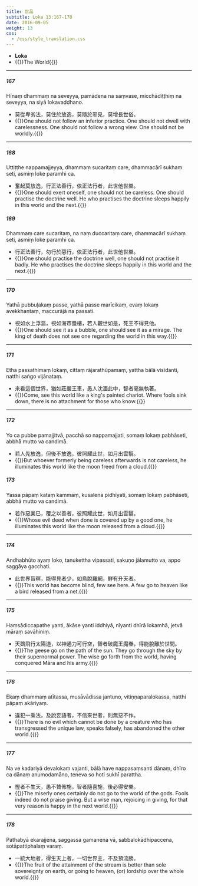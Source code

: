 ```yaml
---
title: 世品
subtitle: Loka 13:167-178
date: 2016-09-05
weight: 13
css:
  - /css/style_translation.css
---
```


- **Loka**
- {{<serif>}}The World{{</serif>}}

---

##### 167

Hīnaṃ dhammaṃ na seveyya, pamādena na saṃvase, micchādiṭṭhiṃ na seveyya, na siyā lokavaḍḍhano.

- 莫從卑劣法，莫住於放逸，莫隨於邪見，莫增長世俗。
- {{<serif>}}One should not follow an inferior practice. One should not dwell with carelessness. One should not follow a wrong view. One should not be worldly.{{</serif>}}

---

##### 168

Uttiṭṭhe nappamajjeyya, dhammaṃ sucaritaṃ care, dhammacārī sukhaṃ seti, asmiṃ loke paramhi ca.

- 奮起莫放逸，行正法善行，依正法行者，此世他世樂。
- {{<serif>}}One should exert oneself, one should not be careless. One should practise the doctrine well. He who practises the doctrine sleeps happily in this world and the next.{{</serif>}}

##### 169

Dhammaṃ care sucaritaṃ, na naṃ duccaritaṃ care, dhammacārī sukhaṃ seti, asmiṃ loke paramhi ca.

- 行正法善行，勿行於惡行，依正法行者，此世他世樂。
- {{<serif>}}One should practise the doctrine well, one should not practise it badly. He who practises the doctrine sleeps happily in this world and the next.{{</serif>}}

---

##### 170

Yathā pubbuḷakaṃ passe, yathā passe marīcikaṃ, evaṃ lokaṃ avekkhantaṃ, maccurājā na passati.

- 視如水上浮漚，視如海市蜃樓，若人觀世如是，死王不得見他。
- {{<serif>}}One should see it as a bubble, one should see it as a mirage. The king of death does not see one regarding the world in this way.{{</serif>}}

---

##### 171

Etha passathimaṃ lokaṃ, cittaṃ rājarathūpamaṃ, yattha bālā visīdanti, natthi saṅgo vijānataṃ.

- 來看這個世界，猶如莊嚴王車，愚人沈湎此中，智者毫無執著。
- {{<serif>}}Come, see this world like a king's painted chariot. Where fools sink down, there is no attachment for those who know.{{</serif>}}

---

##### 172

Yo ca pubbe pamajjitvā, pacchā so nappamajjati, somaṃ lokaṃ pabhāseti, abbhā mutto va candimā.

- 若人先放逸，但後不放逸，彼照耀此世，如月出雲翳。
- {{<serif>}}But whoever formerly being careless afterwards is not careless, he illuminates this world like the moon freed from a cloud.{{</serif>}}

##### 173

Yassa pāpaṃ kataṃ kammaṃ, kusalena pidhīyati, somaṃ lokaṃ pabhāseti, abbhā mutto va candimā.

- 若作惡業已，覆之以善者，彼照耀此世，如月出雲翳。
- {{<serif>}}Whose evil deed when done is covered up by a good one, he illuminates this world like the moon released from a cloud.{{</serif>}}

---

##### 174

Andhabhūto ayaṃ loko, tanukettha vipassati, sakuṇo jālamutto va, appo saggāya gacchati.

- 此世界盲暝，能得見者少，如鳥脫羅網，鮮有升天者。
- {{<serif>}}This world has become blind, few see here. A few go to heaven like a bird released from a net.{{</serif>}}

---

##### 175

Haṃsādiccapathe yanti, ākāse yanti iddhiyā, nīyanti dhīrā lokamhā, jetvā māraṃ savāhiniṃ.

- 天鵝飛行太陽道，以神通力可行空，智者破魔王魔眷，得能脫離於世間。
- {{<serif>}}The geese go on the path of the sun. They go through the sky by their supernormal power. The wise go forth from the world, having conquered Māra and his army.{{</serif>}}

---

##### 176

Ekaṃ dhammaṃ atītassa, musāvādissa jantuno, vitiṇṇaparalokassa, natthi pāpaṃ akāriyaṃ.

- 違犯一乘法，及說妄語者，不信來世者，則無惡不作。
- {{<serif>}}There is no evil which cannot be done by a creature who has transgressed the unique law, speaks falsely, has abandoned the other world.{{</serif>}}

---

##### 177

Na ve kadariyā devalokaṃ vajanti, bālā have nappasaṃsanti dānaṃ, dhīro ca dānaṃ anumodamāno, teneva so hoti sukhī parattha.

- 慳者不生天，愚不贊佈施，智者隨喜施，後必得安樂。
- {{<serif>}}The miserly ones certainly do not go to the world of the gods. Fools indeed do not praise giving. But a wise man, rejoicing in giving, for that very reason is happy in the next world.{{</serif>}}

---

##### 178

Pathabyā ekarajjena, saggassa gamanena vā, sabbalokādhipaccena, sotāpattiphalaṃ varaṃ.

- 一統大地者，得生天上者，一切世界主，不及預流勝。
- {{<serif>}}The fruit of the attainment of the stream is better than sole sovereignty on earth, or going to heaven, (or) lordship over the whole world.{{</serif>}}